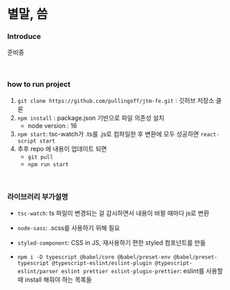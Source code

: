 # 별말, 씀

### Introduce
준비중

<br>

###  how to run project

1. `git clone https://github.com/pullingoff/jtm-fe.git` : 깃허브 저장소 클론
2. `npm install` : package.json 기반으로 파일 의존성 설치
   - node version : 16
3. `npm start`: tsc-watch가 .ts를 .js로 컴파일한 후 변환에 모두 성공하면 `react-script start`
4. 추후 repo 에 내용이 업데이트 되면
   - `git pull`
   - `npm run start`

<br>

### 라이브러리 부가설명

- `tsc-watch`: ts 파일이 변경되는 걸 감시하면서 내용이 바뀔 때마다 js로 변환
- `node-sass`: .scss를 사용하기 위해 필요
- `styled-component`: CSS in JS, 재사용하기 편한 styled 컴포넌트를 만듦

- `npm i -D typescript @babel/core @babel/preset-env @babel/preset-typescript @typescript-eslint/eslint-plugin @typescript-eslint/parser eslint prettier eslint-plugin-prettier`: eslint를 사용할 때 install 해줘야 하는 목록들 
